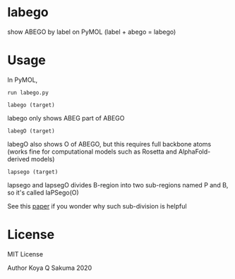 # labego
show ABEGO by label on PyMOL (label + abego = labego)

# Usage
In PyMOL,

```run labego.py```

```labego (target)```

labego only shows ABEG part of ABEGO

```labegO (target)```

labegO also shows O of ABEGO, but this requires full backbone atoms (works fine for computational models such as Rosetta and AlphaFold-derived models)

```lapsego (target)```

lapsego and lapsegO divides B-region into two sub-regions named P and B, so it's called laPSego(O)

See this [paper](https://www.jstage.jst.go.jp/article/biophysico/18/0/18_bppb-v18.017/_html/-char/en)
 if you wonder why such sub-division is helpful

# License
MIT License

Author Koya Q Sakuma 2020
